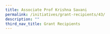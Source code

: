 ```yaml
---
title: Associate Prof Krishna Savani
permalink: /initiatives/grant-recipients/43/
description: ""
third_nav_title: Grant Recipients
---
```

